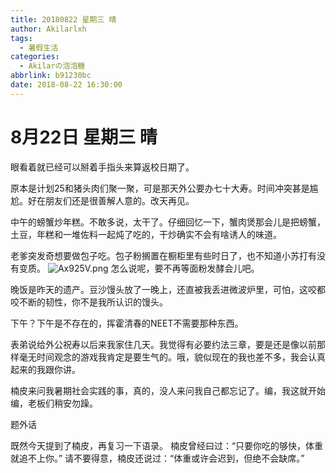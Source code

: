 ```yaml
---
title: 20180822 星期三 晴
author: Akilarlxh
tags:
  - 暑假生活
categories:
  - Akilarの泡泡糖
abbrlink: b91230bc
date: 2018-08-22 16:30:00
---
```

# 8月22日 星期三 晴

眼看着就已经可以掰着手指头来算返校日期了。

原本是计划25和猪头肉们聚一聚，可是那天外公要办七十大寿。时间冲突甚是尴尬。好在朋友们还是很善解人意的。改天再见。

中午的螃蟹炒年糕。不敢多说，太干了。仔细回忆一下，蟹肉煲那会儿是把螃蟹，土豆，年糕和一堆佐料一起炖了吃的，干炒确实不会有啥诱人的味道。

老爹突发奇想要做包子吃。包子粉搁置在橱柜里有些时日了，也不知道小苏打有没有变质。
![Ax925V.png](https://s2.ax1x.com/2019/04/16/Ax925V.png)
怎么说呢，要不再等面粉发酵会儿吧。

晚饭是昨天的遗产。豆沙馒头放了一晚上，还直被我丢进微波炉里，可怕，这咬都咬不断的韧性，你不是我所认识的馒头。

下午？下午是不存在的，挥霍清春的NEET不需要那种东西。

表弟说给外公祝寿以后来我家住几天。我觉得有必要约法三章，要是还是像以前那样毫无时间观念的游戏我肯定是要生气的。哦，貌似现在的我也差不多，我会认真起来的我跟你讲。

楠皮来问我暑期社会实践的事，真的，没人来问我自己都忘记了。编，我这就开始编，老板们稍安勿躁。

题外话

既然今天提到了楠皮，再复习一下语录。
楠皮曾经曰过：“只要你吃的够快，体重就追不上你。”
请不要得意，楠皮还说过：“体重或许会迟到，但绝不会缺席。”